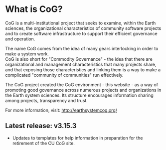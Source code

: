 What is CoG?
============

CoG is a multi-institutional project that seeks to examine, within the Earth sciences, 
the organizational characteristics of community software projects and to create software infrastructure 
to support their efficient governance and operation.

The name CoG comes from the idea of many gears interlocking in order to make a system work.  
CoG is also short for "Commodity Governance" - the idea that there are organizational and management characteristics that many projects share, 
and that exposing those characteristics and linking them is a way to make a complicated "community of communities" run effectively.

The CoG project created the CoG environment - this website - as a way of promoting good governance across numerous projects 
and organizations in the Earth system sciences.  Its structure encourages information sharing among projects, transparency and trust.

For more information, visit: http://earthsystemcog.org/

Latest release: v3.15.3
-----------------------

 - Updates to templates for help information in preparation for the retirement of the CU CoG site.
